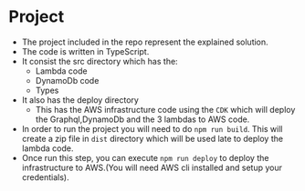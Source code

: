 # Project

- The project included in the repo represent the explained solution.
- The code is written in TypeScript.
- It consist the src directory which has the:
  - Lambda code
  - DynamoDb code
  - Types
- It also has the deploy directory
  - This has the AWS infrastructure code using the `CDK` which will deploy the Graphql,DynamoDb and the 3 lambdas to AWS code.
- In order to run the project you will need to do `npm run build`. This will create a zip file in `dist` directory which will be used late to deploy the lambda code.
- Once run this step, you can execute `npm run deploy` to deploy the infrastructure to AWS.(You will need AWS cli installed and setup your credentials).
